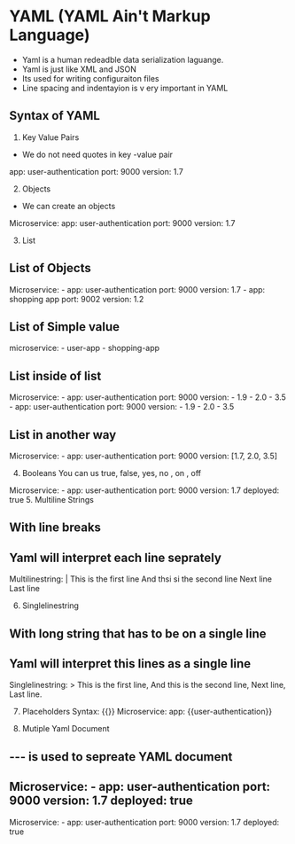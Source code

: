 # YAML (YAML Ain't Markup Language)
* Yaml is a human redeadble data serialization laguange. 
* Yaml is just like XML and JSON 
* Its used for writing configuraiton files 
* Line spacing and indentayion is v ery important in YAML 

## Syntax of YAML 
1. Key Value Pairs 
* We do not need quotes in key -value pair 

app: user-authentication 
port: 9000
version: 1.7 

2. Objects 
* We can create an objects 
  
Microservice:
    app: user-authentication 
    port: 9000
    version: 1.7 

3. List 
## List of Objects 
Microservice:
    - app: user-authentication 
      port: 9000
      version: 1.7 
    - app: shopping app
      port: 9002
      version: 1.2

## List of Simple value

microservice:
    - user-app
    - shopping-app 
## List inside of list 
Microservice:
    - app: user-authentication 
      port: 9000
      version:
        - 1.9
        - 2.0 
        - 3.5
    - app: user-authentication 
      port: 9000
      version:
        - 1.9
        - 2.0 
        - 3.5
## List in another way 
Microservice:
    - app: user-authentication 
      port: 9000
      version: [1.7, 2.0, 3.5] 

4. Booleans 
You can us true, false, yes, no , on , off 

Microservice:
    - app: user-authentication 
      port: 9000
      version: 1.7 
      deployed: true 
5. Multiline Strings 
## With line breaks 
## Yaml will interpret each line seprately 
Multilinestring: |
    This is the first line 
    And thsi si the second line 
    Next line
    Last line

6. Singlelinestring
## With long string that has to be on a single line 
## Yaml will interpret this lines as a single line 
Singlelinestring: >
    This is the first line,
    And this is the second line, 
    Next line,
    Last line.

7. Placeholders 
Syntax: {{}}
Microservice:
    app: {{user-authentication}} 

 8. Mutiple Yaml Document 
## --- is used to sepreate YAML document 

Microservice:
    - app: user-authentication 
      port: 9000
      version: 1.7 
      deployed: true
---
Microservice:
    - app: user-authentication 
      port: 9000
      version: 1.7 
      deployed: true

